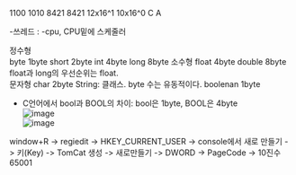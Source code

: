 1100 1010
8421 8421
12x16^1 10x16^0
C    A 

-쓰레드 : 
-cpu, CPU밑에 스케줄러

정수형  
byte 1byte
short 2byte 
int 4byte
long 8byte
소수형
float 4byte
double 8byte
float과 long의 우선순위는 float.  
문자형
char 2byte
String: 클래스. byte 수는 유동적이다.
boolenan 1byte
* C언어에서 bool과 BOOL의 차이: bool은 1byte, BOOL은 4byte    
![image](https://user-images.githubusercontent.com/63652571/166619376-d46b8c64-bb15-4e47-a537-c9ae66e8d7ab.png)  
![image](https://user-images.githubusercontent.com/63652571/166619393-d7ddefa9-3806-422c-946b-2f8571bdd840.png)  


window+R -> regiedit -> HKEY_CURRENT_USER -> console에서 새로 만들기 -> 키(Key) -> TomCat 생성 -> 새로만들기 -> DWORD -> PageCode -> 10진수 65001  

